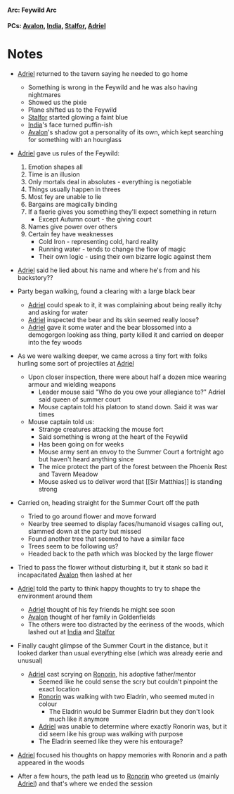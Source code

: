 #### Arc: Feywild Arc
#### PCs: [Avalon](PCs/Current/Avalon.md), [India](PCs/Current/India.md), [Stalfor](PCs/Current/Stalfor.md), [Adriel](PCs/Current/Adriel.md)

# Notes
- [Adriel](PCs/Current/Adriel.md) returned to the tavern saying he needed to go home
	- Something is wrong in the Feywild and he was also having nightmares
	- Showed us the pixie
	- Plane shifted us to the Feywild
	- [Stalfor](PCs/Current/Stalfor.md) started glowing a faint blue
	- [India](PCs/Current/India.md)'s face turned puffin-ish
	- [Avalon](PCs/Current/Avalon.md)'s shadow got a personality of its own, which kept searching for something with an hourglass

- [Adriel](PCs/Current/Adriel.md) gave us rules of the Feywild:
	1. Emotion shapes all
	2. Time is an illusion
	3. Only mortals deal in absolutes - everything is negotiable
	4. Things usually happen in threes
	5. Most fey are unable to lie
	6. Bargains are magically binding
	7. If a faerie gives you something they'll expect something in return 
		- Except Autumn court - the giving court
	8. Names give power over others
	9. Certain fey have weaknesses
		- Cold Iron - representing cold, hard reality
		- Running water - tends to change the flow of magic
		- Their own logic - using their own bizarre logic against them

- [Adriel](PCs/Current/Adriel.md) said he lied about his name and where he's from and his backstory??

- Party began walking, found a clearing with a large black bear
	- [Adriel](PCs/Current/Adriel.md) could speak to it, it was complaining about being really itchy and asking for water
	- [Adriel](PCs/Current/Adriel.md) inspected the bear and its skin seemed really loose?
	- [Adriel](PCs/Current/Adriel.md) gave it some water and the bear blossomed into a demogorgon looking ass thing, party killed it and carried on deeper into the fey woods

- As we were walking deeper, we came across a tiny fort with folks hurling some sort of projectiles at [Adriel](PCs/Current/Adriel.md)
	- Upon closer inspection, there were about half a dozen mice wearing armour and wielding weapons
		- Leader mouse said "Who do you owe your allegiance to?" Adriel said queen of summer court
		- Mouse captain told his platoon to stand down. Said it was war times
	- Mouse captain told us:
		- Strange creatures attacking the mouse fort
		- Said something is wrong at the heart of the Feywild
		- Has been going on for weeks
		- Mouse army sent an envoy to the Summer Court a fortnight ago but haven't heard anything since
		- The mice protect the part of the forest between the Phoenix Rest and Tavern Meadow
		- Mouse asked us to deliver word that [[Sir Matthias]] is standing strong 

- Carried on, heading straight for the Summer Court off the path
	- Tried to go around flower and move forward
	- Nearby tree seemed to display faces/humanoid visages calling out, slammed down at the party but missed
	- Found another tree that seemed to have a similar face
	- Trees seem to be following us?
	- Headed back to the path which was blocked by the large flower

- Tried to pass the flower without disturbing it, but it stank so bad it incapacitated [Avalon](PCs/Current/Avalon.md) then lashed at her

- [Adriel](PCs/Current/Adriel.md) told the party to think happy thoughts to try to shape the environment around them
	- [Adriel](PCs/Current/Adriel.md) thought of his fey friends he might see soon
	- [Avalon](PCs/Current/Avalon.md) thought of her family in Goldenfields
	- The others were too distracted by the eeriness of the woods, which lashed out at [India](PCs/Current/India.md) and [Stalfor](PCs/Current/Stalfor.md)

- Finally caught glimpse of the Summer Court in the distance, but it looked darker than usual everything else (which was already eerie and unusual)
	- [Adriel](PCs/Current/Adriel.md) cast scrying on [Ronorin](NPCs/Living/Ronorin.md), his adoptive father/mentor
		- Seemed like he could sense the scry but couldn't pinpoint the exact location
		- [Ronorin](NPCs/Living/Ronorin.md) was walking with two Eladrin, who seemed muted in colour
			- The Eladrin would be Summer Eladrin but they don't look much like it anymore
		- [Adriel](PCs/Current/Adriel.md) was unable to determine where exactly Ronorin was, but it did seem like his group was walking with purpose
		- The Eladrin seemed like they were his entourage?

- [Adriel](PCs/Current/Adriel.md) focused his thoughts on happy memories with Ronorin and a path appeared in the woods
- After a few hours, the path lead us to [Ronorin](NPCs/Living/Ronorin.md) who greeted us (mainly [Adriel](PCs/Current/Adriel.md)) and that's where we ended the session